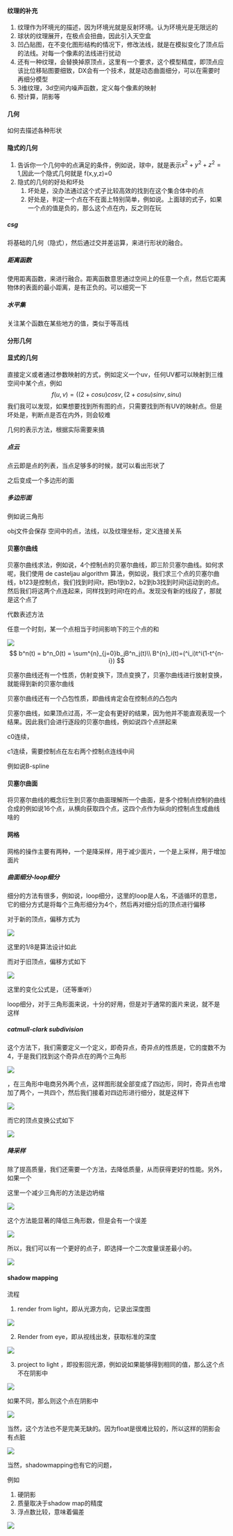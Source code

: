 #### 纹理的补充

1. 纹理作为环境光的描述，因为环境光就是反射环境。认为环境光是无限远的
2. 球状的纹理展开，在极点会扭曲，因此引入天空盒
3. 凹凸贴图，在不变化图形结构的情况下，修改法线，就是在模拟变化了顶点后的法线。对每一个像素的法线进行扰动
4. 还有一种纹理，会替换掉原顶点，这里有一个要求，这个模型精度，即顶点应该比位移贴图要细致，DX会有一个技术，就是动态曲面细分，可以在需要时再细分模型
5. 3维纹理，3d空间内噪声函数，定义每个像素的映射
6. 预计算，阴影等

#### 几何

如何去描述各种形状

#### 隐式的几何

1. 告诉你一个几何中的点满足的条件，例如说，球中，就是表示$x^2+y^2+z^2 =1$,因此一个隐式几何就是 f(x,y,z)=0
2. 隐式的几何的好处和坏处
   1. 坏处是，没办法通过这个式子比较高效的找到在这个集合体中的点
   2. 好处是，判定一个点在不在面上特别简单，例如说。上面球的式子，如果一个点的值是负的，那么这个点在内，反之则在玩

##### csg

将基础的几何（隐式），然后通过交并差运算，来进行形状的融合。

##### 距离函数

使用距离函数，来进行融合。距离函数意思通过空间上的任意一个点，然后它距离物体的表面的最小距离，是有正负的。可以细究一下

##### 水平集

关注某个函数在某些地方的值，类似于等高线

#### 分形几何



#### 显式的几何

直接定义或者通过参数映射的方式，例如定义一个uv，任何UV都可以映射到三维空间中某个点，例如
$$
f(u,v) = ((2+cosu)cosv,(2+cosu)sinv,sinu)
$$
我们我可以发现，如果想要找到所有图的点，只需要找到所有UV的映射点。但是坏处是，判断点是否在内外，则会较难

几何的表示方法，根据实际需要来搞

##### 点云

点云即是点的列表，当点足够多的时候，就可以看出形状了

之后变成一个多边形的面

##### 多边形面

例如说三角形

obj文件会保存 空间中的点，法线，以及纹理坐标，定义连接关系

#### 贝塞尔曲线

贝塞尔曲线求法，例如说，4个控制点的贝塞尔曲线，即三阶贝塞尔曲线。如何求呢，我们使用 de casteljau algorithm 算法，例如说，我们求三个点的贝塞尔曲线，b123是控制点，我们找到时间t，把b1到b2，b2到b3找到时间t运动到的点。然后我们将这两个点连起来，同样找到时间t在的点。发现没有新的线段了，那就是这个点了



代数表述方法

任意一个时刻，某一个点相当于时间影响下的三个点的和



![](algebraic-formula.png)
$$
b^n(t) = b^n_0(t) = \sum^{n}_{j=0}b_jB^n_j(t)\\
B^{n}_i(t)=(^i_i)t^i(1-t^{n-i})
$$


贝塞尔曲线还有一个性质，仿射变换下，顶点变换了，贝塞尔曲线进行放射变换，就能得到新的贝塞尔曲线

贝塞尔曲线还有一个凸包性质，即曲线肯定会在控制点的凸包内

贝塞尔曲线，如果顶点过高，不一定会有更好的结果，因为他并不能直观表现一个结果。因此我们会进行逐段的贝塞尔曲线，例如说四个点拼起来

c0连续，

c1连续，需要控制点在左右两个控制点连线中间



例如说B-spline

#### 贝塞尔曲面

将贝塞尔曲线的概念衍生到贝塞尔曲面理解所一个曲面，是多个控制点控制的曲线合成的例如说16个点，从横向获取四个点，这四个点作为纵向的控制点生成曲线啥的

#### 网格

网格的操作主要有两种，一个是降采样，用于减少面片，一个是上采样，用于增加面片

##### 曲面细分-loop细分

细分的方法有很多，例如说，loop细分，这里的loop是人名，不适循环的意思，它的细分方式是将每个三角形细分为4个，然后再对细分后的顶点进行偏移

对于新的顶点，偏移方式为

![](pianyigongshi.png)

这里的1/8是算法设计如此

而对于旧顶点，偏移方式如下

![](pianyijiu.png)

这里的变化公式是，（还等重听）

loop细分，对于三角形面来说，十分的好用，但是对于通常的面片来说，就不是这样

##### catmull-clark subdivision 

这个方法下，我们需要定义一个定义，即奇异点，奇异点的性质是，它的度数不为4，于是我们找到这个奇异点在的两个三角形

![](gengeral.png)

，在三角形中电商另外两个点，这样图形就全部变成了四边形，同时，奇异点也增加了两个，一共四个，然后我们接着对四边形进行细分，就是这样下

![](general2.png)

而它的顶点变换公式如下

![](generalpianyi.png)



##### 降采样

除了提高质量，我们还需要一个方法，去降低质量，从而获得更好的性能。另外，如果一个

这里一个减少三角形的方法是边坍缩

![](biantiansuo.png)

这个方法能显著的降低三角形数，但是会有一个误差

![](erciduliangwucha.png)

所以，我们可以有一个更好的点子，即选择一个二次度量误差最小的。

![](bettewucha.png)

#### shadow mapping

流程 

1. render from light，即从光源方向，记录出深度图

![](smpass1.png)

2. Render from eye，即从视线出发，获取标准的深度

![](smpass2a.png)

3.  project to light ，即投影回光源，例如说如果能够得到相同的值，那么这个点不在阴影中

![](smpass2b1.png)

如果不同，那么则这个点在阴影中

![](smpass2b2.png)

当然，这个方法也不是完美无缺的。因为float是很难比较的，所以这样的阴影会有点脏

![](dirtyshadow.png)

当然，shadowmapping也有它的问题，

例如

1. 硬阴影
2. 质量取决于shadow map的精度
3. 浮点数比较，意味着偏差



![](smproblem.png)









